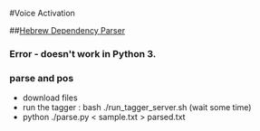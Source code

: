 #Voice Activation 

##[Hebrew Dependency Parser](https://www.cs.bgu.ac.il/~yoavg/software/hebparsers/hebdepparser/README)
### Error - doesn't work in Python 3.
### parse and pos
- download files
- run the tagger : bash ./run_tagger_server.sh (wait some time)
- python ./parse.py < sample.txt > parsed.txt
